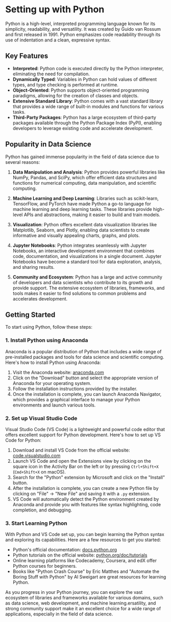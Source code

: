 # Setting up with Python

Python is a high-level, interpreted programming language known for its simplicity, readability, and versatility. It was created by Guido van Rossum and first released in 1991. Python emphasizes code readability through its use of indentation and a clean, expressive syntax.

## Key Features

- **Interpreted**: Python code is executed directly by the Python interpreter, eliminating the need for compilation.
- **Dynamically Typed**: Variables in Python can hold values of different types, and type checking is performed at runtime.
- **Object-Oriented**: Python supports object-oriented programming paradigms, allowing for the creation of classes and objects.
- **Extensive Standard Library**: Python comes with a vast standard library that provides a wide range of built-in modules and functions for various tasks.
- **Third-Party Packages**: Python has a large ecosystem of third-party packages available through the Python Package Index (PyPI), enabling developers to leverage existing code and accelerate development.

## Popularity in Data Science

Python has gained immense popularity in the field of data science due to several reasons:

1. **Data Manipulation and Analysis**: Python provides powerful libraries like NumPy, Pandas, and SciPy, which offer efficient data structures and functions for numerical computing, data manipulation, and scientific computing.

2. **Machine Learning and Deep Learning**: Libraries such as scikit-learn, TensorFlow, and PyTorch have made Python a go-to language for machine learning and deep learning tasks. These libraries provide high-level APIs and abstractions, making it easier to build and train models.

3. **Visualization**: Python offers excellent data visualization libraries like Matplotlib, Seaborn, and Plotly, enabling data scientists to create informative and visually appealing charts, graphs, and plots.

4. **Jupyter Notebooks**: Python integrates seamlessly with Jupyter Notebooks, an interactive development environment that combines code, documentation, and visualizations in a single document. Jupyter Notebooks have become a standard tool for data exploration, analysis, and sharing results.

5. **Community and Ecosystem**: Python has a large and active community of developers and data scientists who contribute to its growth and provide support. The extensive ecosystem of libraries, frameworks, and tools makes it easier to find solutions to common problems and accelerates development.

## Getting Started

To start using Python, follow these steps:

### 1. Install Python using Anaconda

Anaconda is a popular distribution of Python that includes a wide range of pre-installed packages and tools for data science and scientific computing. Here's how to install Python using Anaconda:

1. Visit the Anaconda website: [anaconda.com](https://www.anaconda.com)
2. Click on the "Download" button and select the appropriate version of Anaconda for your operating system.
3. Follow the installation instructions provided by the installer.
4. Once the installation is complete, you can launch Anaconda Navigator, which provides a graphical interface to manage your Python environments and launch various tools.

### 2. Set up Visual Studio Code

Visual Studio Code (VS Code) is a lightweight and powerful code editor that offers excellent support for Python development. Here's how to set up VS Code for Python:

1. Download and install VS Code from the official website: [code.visualstudio.com](https://code.visualstudio.com)
2. Launch VS Code and open the Extensions view by clicking on the square icon in the Activity Bar on the left or by pressing `Ctrl+Shift+X` (`Cmd+Shift+X` on macOS).
3. Search for the "Python" extension by Microsoft and click on the "Install" button.
4. After the installation is complete, you can create a new Python file by clicking on "File" -> "New File" and saving it with a `.py` extension.
5. VS Code will automatically detect the Python environment created by Anaconda and provide you with features like syntax highlighting, code completion, and debugging.

### 3. Start Learning Python

With Python and VS Code set up, you can begin learning the Python syntax and exploring its capabilities. Here are a few resources to get you started:

- Python's official documentation: [docs.python.org](https://docs.python.org)
- Python tutorials on the official website: [python.org/doc/tutorials](https://www.python.org/doc/tutorials)
- Online learning platforms like Codecademy, Coursera, and edX offer Python courses for beginners.
- Books like "Python Crash Course" by Eric Matthes and "Automate the Boring Stuff with Python" by Al Sweigart are great resources for learning Python.

As you progress in your Python journey, you can explore the vast ecosystem of libraries and frameworks available for various domains, such as data science, web development, and machine learning.ersatility, and strong community support make it an excellent choice for a wide range of applications, especially in the field of data science.